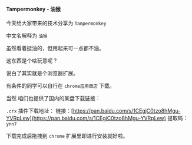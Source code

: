 #### Tampermonkey - 油猴

今天给大家带来的技术分享为 `Tampermonkey`

中文名解释为 `油猴`

虽然看着挺油的，但用起来可一点都不油。

这东西是个啥玩意呢？

说白了其实就是个浏览器扩展。

有条件的同学可以自行在 `chrome应用商店` 下载。

当然 咱们也提供了国内的某盘下载链接：

`.crx` 插件下载地址：
链接：[https://pan.baidu.com/s/1CEgjC0tzo8hMgu-YVRpLew](https://pan.baidu.com/s/1CEgjC0tzo8hMgu-YVRpLew)
提取码：`ynn7`

下载完成后拖拽到 `chrome` 扩展里即进行安装就好啦。
